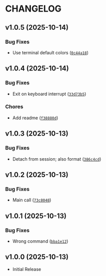 # CHANGELOG

<!-- version list -->

## v1.0.5 (2025-10-14)

### Bug Fixes

- Use terminal default colors
  ([`0c44a18`](https://github.com/janthmueller/navi/commit/0c44a187238118aeb124b44f7871312220b45a39))


## v1.0.4 (2025-10-14)

### Bug Fixes

- Exit on keyboard interrupt
  ([`33d73b5`](https://github.com/janthmueller/navi/commit/33d73b587145128afc7ffdeb1ec33e45fed86796))

### Chores

- Add readme
  ([`f38880d`](https://github.com/janthmueller/navi/commit/f38880df1527671e6c57a457478cf381ac437d5d))


## v1.0.3 (2025-10-13)

### Bug Fixes

- Detach from session; also format
  ([`386c4cd`](https://github.com/janthmueller/navi/commit/386c4cdf01fca6136b2a4757df568a0c8e7783e5))


## v1.0.2 (2025-10-13)

### Bug Fixes

- Main call
  ([`73c8048`](https://github.com/janthmueller/navi/commit/73c8048306cfd8aa65aa83f351ebe970c8e8940d))


## v1.0.1 (2025-10-13)

### Bug Fixes

- Wrong command
  ([`bba1e12`](https://github.com/janthmueller/navi/commit/bba1e129fb08cd520dca16dc2f8310e70e29b1cc))


## v1.0.0 (2025-10-13)

- Initial Release
